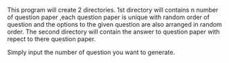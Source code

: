 This program will create 2 directories. 1st directory will contains n number of question paper ,each question paper is unique with random order of question and the options to the given question are also arranged in random order.
The second directory will contain the answer to question paper with repect to there question paper.

Simply input the number of question you want to generate.
